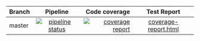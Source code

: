 | Branch |                                                                            Pipeline                                                                                                                              |                                                                                                                                                   Code coverage                                                   |                                        Test Report                                                                                                                           |
|--------|:----------------------------------------------------------------------------------------------------------------------------------------------------------------------------------------------------------------:|------------------------------------------------------------------------------------------------------------------------------------------------------------------------------------------------------------------:|:----------------------------------------------------------------------------------------------------------------------------------------------------------------------------:|
| master | [![pipeline status](https://gitlab.12storeez.com/backend/go/common/modules/api-helper-go-lib/badges/main/pipeline.svg)](https://gitlab.12storeez.com/backend/go/common/modules/api-helper-go-lib/-/commits/main) |  [![coverage report](https://gitlab.12storeez.com/backend/go/common/modules/api-helper-go-lib/badges/main/coverage.svg)](https://gitlab.12storeez.com/backend/go/common/modules/api-helper-go-lib/-/commits/main) | [coverage-report.html](https://gitlab.12storeez.com/backend/go/common/modules/api-helper-go-lib/-/jobs/artifacts/main/raw/public/test-report/coverage-report.html?job=publish)
